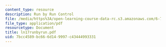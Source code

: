 ```yaml
---
content_type: resource
description: Run by Run Control
file: /media/https%3A/open-learning-course-data-rc.s3.amazonaws.com/6-780-semiconductor-manufacturing-spring-2003/7bcc4589bc666d149997c43444993331_ln17runbyrun.pdf
file_type: application/pdf
resourcetype: Document
title: ln17runbyrun.pdf
uid: 7bcc4589-bc66-6d14-9997-c43444993331
---
```

